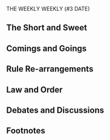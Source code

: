 THE WEEKLY WEEKLY (#3 DATE)

The Short and Sweet
-------------------

Comings and Goings
------------------

Rule Re-arrangements
--------------------

Law and Order
-------------

Debates and Discussions
-----------------------

Footnotes
---------

